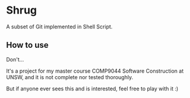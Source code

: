 # Shrug
A subset of Git implemented in Shell Script.

## How to use
Don't...

It's a project for my master course COMP9044 Software Construction at UNSW, and it is not complete nor tested thoroughly.

But if anyone ever sees this and is interested, feel free to play with it :)

